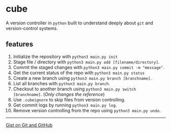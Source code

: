 # cube

A version controller in `python` built to understand deeply about `git` and version-control systems.

## features

1. Initialize the repository with `python3 main.py init`
2. Stage file / directory with `python3 main.py add [filename/directory]`.
3. Commit the staged changes with `python3 main.py commit -m "message"`.
4. Get the current status of the repo with `python3 main.py status`
5. Create a new branch using `python3 main.py branch [branchname]`. 
6. List all branches with `python3 main.py branch`.
7. Checkout to another branch using `python3 main.py switch [branchname]`. (*Only changes the reference*)
8. Use `.cubeignore` to skip files from version controlling.
9. Get commit logs by running `python3 main.py log`.
10. Remove version controlling from the repo using `python3 main.py undo`.

---

[Gist on Git and GitHub](https://gist.github.com/akshay-rajan/2c5cdd4e8996a6829b89398814cffdc1)
